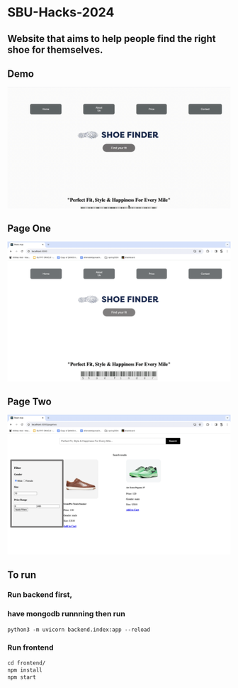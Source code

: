# SBU-Hacks-2024

## Website that aims to help people find the right shoe for themselves.

## Demo

![](public/demo.gif)

## Page One

![](/public/pageone.png)

## Page Two

![](/public/pagetwo.png)

## To run

### Run backend first,

### have mongodb runnning then run

```
python3 -m uvicorn backend.index:app --reload
```

### Run frontend

```
cd frontend/
npm install
npm start
```
